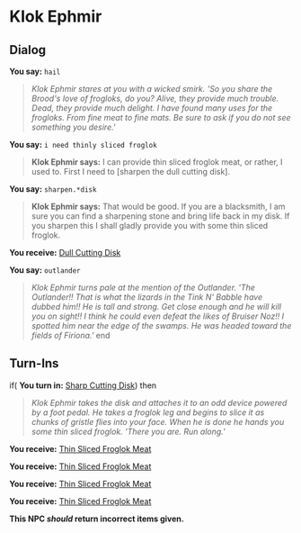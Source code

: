# Klok Ephmir
## Dialog

**You say:** `hail`



>*Klok Ephmir stares at you with a wicked smirk. 'So you share the Brood's love of frogloks, do you? Alive, they provide much trouble. Dead, they provide much delight. I have found many uses for the frogloks. From fine meat to fine mats. Be sure to ask if you do not see something you desire.'*

**You say:** `i need thinly sliced froglok`






>**Klok Ephmir says:** I can provide thin sliced froglok meat, or rather, I used to. First I need to [sharpen the dull cutting disk].

**You say:** `sharpen.*disk`






>**Klok Ephmir says:** That would be good. If you are a blacksmith, I am sure you can find a sharpening stone and bring life back in my disk. If you sharpen this I shall gladly provide you with some thin sliced froglok.


**You receive:**  [Dull Cutting Disk](/item/12449)

**You say:** `outlander`



>*Klok Ephmir turns pale at the mention of the Outlander. 'The Outlander!! That is what the lizards in the Tink N' Babble have dubbed him!! He is tall and strong. Get close enough and he will kill you on sight!! I think he could even defeat the likes of Bruiser Noz!! I spotted him near the edge of the swamps. He was headed toward the fields of Firiona.'*
end

## Turn-Ins





if( **You turn in:** [Sharp Cutting Disk](/item/12450)) then





>*Klok Ephmir takes the disk and attaches it to an odd device powered by a foot pedal. He takes a froglok leg and begins to slice it as chunks of gristle flies into your face. When he is done he hands you some thin sliced froglok. 'There you are. Run along.'*


 **You receive:**  [Thin Sliced Froglok Meat](/item/12445) 


 **You receive:**  [Thin Sliced Froglok Meat](/item/12445) 


 **You receive:**  [Thin Sliced Froglok Meat](/item/12445) 


 **You receive:**  [Thin Sliced Froglok Meat](/item/12445) 

**This NPC *should* return incorrect items given.**






